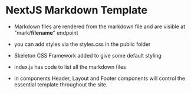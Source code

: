 # NextJS Markdown Template

- Markdown files are rendered from the markdown file and are visible at "mark/**filename**" endpoint

- you can add styles via the styles.css in the public folder

- Skeleton CSS Framework added to give some default styling

- index.js has code to list all the markdown files

- in components Header, Layout and Footer components will control the essential template throughout the site.
